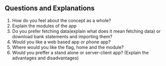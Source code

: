 ## Questions and Explanations

1) How do you feel about the concept as a whole?
2) Explain the modules of the app 
3) Do you prefer fetching data(explain what does it mean fetching data) or download bank statements and importing them?
4) Would you like a web based app or phone app?
5) Where would you like the flag, home and the module? 
6) Would you preffer a stand alone or server-client app? (Explain the advantages and disadvantages)
